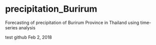 # precipitation_Burirum
Forecasting of precipitation of Burirum Province in Thailand using time-series analysis

test github Feb 2, 2018

